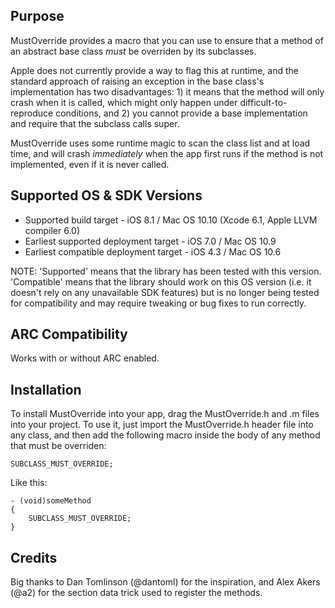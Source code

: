 Purpose
--------------

MustOverride provides a macro that you can use to ensure that a method of an abstract base class *must* be overriden by its subclasses.

Apple does not currently provide a way to flag this at runtime, and the standard approach of raising an exception in the base class's implementation has two disadvantages: 1) it means that the method will only crash when it is called, which might only happen under difficult-to-reproduce conditions, and 2) you cannot provide a base implementation and require that the subclass calls super.

MustOverride uses some runtime magic to scan the class list and at load time, and will crash *immediately* when the app first runs if the method is not implemented, even if it is never called.

Supported OS & SDK Versions
-----------------------------

* Supported build target - iOS 8.1 / Mac OS 10.10 (Xcode 6.1, Apple LLVM compiler 6.0)
* Earliest supported deployment target - iOS 7.0 / Mac OS 10.9
* Earliest compatible deployment target - iOS 4.3 / Mac OS 10.6

NOTE: 'Supported' means that the library has been tested with this version. 'Compatible' means that the library should work on this OS version (i.e. it doesn't rely on any unavailable SDK features) but is no longer being tested for compatibility and may require tweaking or bug fixes to run correctly.


ARC Compatibility
------------------

Works with or without ARC enabled.


Installation
--------------

To install MustOverride into your app, drag the MustOverride.h and .m files into your project. To use it, just import the MustOverride.h header file into any class, and then add the following macro inside the body of any method that must be overriden:

    SUBCLASS_MUST_OVERRIDE;
    
Like this:

    - (void)someMethod
    {
        SUBCLASS_MUST_OVERRIDE;
    }

Credits
--------------

Big thanks to Dan Tomlinson (@dantoml) for the inspiration, and Alex Akers (@a2) for the section data trick used to register the methods.